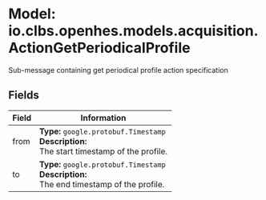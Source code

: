 # Model: io.clbs.openhes.models.acquisition.ActionGetPeriodicalProfile

Sub-message containing get periodical profile action specification

## Fields

| Field | Information |
| --- | --- |
| from | <b>Type:</b> `google.protobuf.Timestamp`<br><b>Description:</b><br>The start timestamp of the profile. |
| to | <b>Type:</b> `google.protobuf.Timestamp`<br><b>Description:</b><br>The end timestamp of the profile. |

